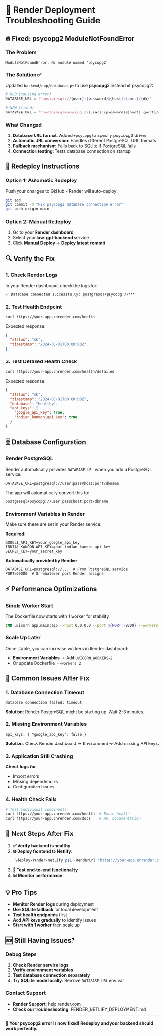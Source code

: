 # 🔧 Render Deployment Troubleshooting Guide

## 🔥 Fixed: psycopg2 ModuleNotFoundError

### The Problem
```
ModuleNotFoundError: No module named 'psycopg2'
```

### The Solution ✅
Updated `backend/app/database.py` to use **psycopg3** instead of psycopg2:

```python
# OLD (causing error)
DATABASE_URL = f"postgresql://{user}:{password}@{host}:{port}/{db}"

# NEW (fixed)
DATABASE_URL = f"postgresql+psycopg://{user}:{password}@{host}:{port}/{db}"
```

### What Changed
1. **Database URL format**: Added `+psycopg` to specify psycopg3 driver
2. **Automatic URL conversion**: Handles different PostgreSQL URL formats
3. **Fallback mechanism**: Falls back to SQLite if PostgreSQL fails
4. **Connection testing**: Tests database connection on startup

## 🚀 Redeploy Instructions

### Option 1: Automatic Redeploy
Push your changes to GitHub - Render will auto-deploy:
```bash
git add .
git commit -m "Fix psycopg2 database connection error"
git push origin main
```

### Option 2: Manual Redeploy
1. Go to your **Render dashboard**
2. Select your **law-gpt-backend** service
3. Click **Manual Deploy** → **Deploy latest commit**

## 🔍 Verify the Fix

### 1. Check Render Logs
In your Render dashboard, check the logs for:
```
✅ Database connected successfully: postgresql+psycopg://***
```

### 2. Test Health Endpoint
```bash
curl https://your-app.onrender.com/health
```

Expected response:
```json
{
  "status": "ok",
  "timestamp": "2024-01-01T00:00:00Z"
}
```

### 3. Test Detailed Health Check
```bash
curl https://your-app.onrender.com/health/detailed
```

Expected response:
```json
{
  "status": "ok",
  "timestamp": "2024-01-01T00:00:00Z",
  "database": "healthy",
  "api_keys": {
    "google_api_key": true,
    "indian_kanoon_api_key": true
  }
}
```

## 🗄️ Database Configuration

### Render PostgreSQL
Render automatically provides `DATABASE_URL` when you add a PostgreSQL service:
```
DATABASE_URL=postgresql://user:pass@host:port/dbname
```

The app will automatically convert this to:
```
postgresql+psycopg://user:pass@host:port/dbname
```

### Environment Variables in Render
Make sure these are set in your Render service:

**Required:**
```
GOOGLE_API_KEY=your_google_api_key
INDIAN_KANOON_API_KEY=your_indian_kanoon_api_key
SECRET_KEY=your_secret_key
```

**Automatically provided by Render:**
```
DATABASE_URL=postgresql://...  # From PostgreSQL service
PORT=10000  # Or whatever port Render assigns
```

## ⚡ Performance Optimizations

### Single Worker Start
The Dockerfile now starts with 1 worker for stability:
```dockerfile
CMD uvicorn app.main:app --host 0.0.0.0 --port ${PORT:-8000} --workers 1
```

### Scale Up Later
Once stable, you can increase workers in Render dashboard:
- **Environment Variables** → Add `UVICORN_WORKERS=2`
- Or update Dockerfile: `--workers 2`

## 🚨 Common Issues After Fix

### 1. Database Connection Timeout
```
database connection failed: timeout
```
**Solution**: Render PostgreSQL might be starting up. Wait 2-3 minutes.

### 2. Missing Environment Variables
```
api_keys: { "google_api_key": false }
```
**Solution**: Check Render dashboard → Environment → Add missing API keys.

### 3. Application Still Crashing
**Check logs for**:
- Import errors
- Missing dependencies
- Configuration issues

### 4. Health Check Fails
```bash
# Test individual components
curl https://your-app.onrender.com/health  # Basic health
curl https://your-app.onrender.com/docs    # API documentation
```

## 🎯 Next Steps After Fix

1. **✅ Verify backend is healthy**
2. **🌐 Deploy frontend to Netlify**:
   ```powershell
   .\deploy-render-netlify.ps1 -RenderUrl "https://your-app.onrender.com" -Production
   ```
3. **🔗 Test end-to-end functionality**
4. **📊 Monitor performance**

## 💡 Pro Tips

- **Monitor Render logs** during deployment
- **Use SQLite fallback** for local development
- **Test health endpoints** first
- **Add API keys gradually** to identify issues
- **Start with 1 worker** then scale up

## 🆘 Still Having Issues?

### Debug Steps
1. **Check Render service logs**
2. **Verify environment variables**
3. **Test database connection separately**
4. **Try SQLite mode locally**: Remove `DATABASE_URL` env var

### Contact Support
- **Render Support**: help.render.com
- **Check our troubleshooting**: RENDER_NETLIFY_DEPLOYMENT.md

---

**🎉 Your psycopg2 error is now fixed! Redeploy and your backend should work perfectly.**
